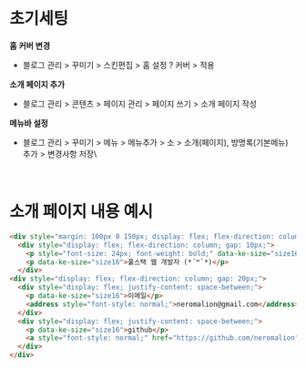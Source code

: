 # 초기세팅
**홈 커버 변경**
  - 블로그 관리 > 꾸미기 > 스킨편집 > 홈 설정 ? 커버 > 적용

**소개 페이지 추가**
  - 블로그 관리 > 콘텐츠 > 페이지 관리 > 페이지 쓰기 > 소개 페이지 작성

**메뉴바 설정**
  - 블로그 관리 > 꾸미기 > 메뉴 > 메뉴추가 > 소 > 소개(페이지), 방명록(기본메뉴) 추가 > 변경사항 저장\

<br>

# 소개 페이지 내용 예시
```html
<div style="margin: 100px 0 150px; display: flex; flex-direction: column; gap: 100px;">
  <div style="display: flex; flex-direction: column; gap: 10px;">
    <p style="font-size: 24px; font-weight: bold;" data-ke-size="size16">[##_blogger_##]</p>
    <p data-ke-size="size16">풀스택 웹 개발자 (*´꒳`*)</p>
  </div>
<div style="display: flex; flex-direction: column; gap: 20px;">
  <div style="display: flex; justify-content: space-between;">
    <p data-ke-size="size16">이메일</p>
    <address style="font-style: normal;">neromalion@gmail.com</address>
  </div>
  <div style="display: flex; justify-content: space-between;">
    <p data-ke-size="size16">github</p>
    <a style="font-style: normal;" href="https://github.com/neromalion" target="_blank" rel="noopener">github.com/neromalion</a>
  </div>
</div>
```
